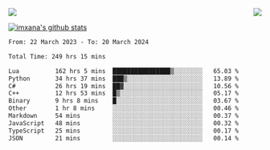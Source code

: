<p>
  <a href="https://count.getloli.com/"><img src="https://count.getloli.com/get/@xana.readme?theme=moebooru-h"></a>
  <img src="https://weather-icon.journeyad.repl.co/@hangzhou?v=1" align="right">
</p>


<a href="https://github.com/imxana"><img align="center" src="https://github-readme-stats.vercel.app/api?username=imxana&show_icons=true&include_all_commits=true&hide_border=tru&custom_title=imxana%27s%20Github%20Stats" alt="imxana's github stats" /></a> 

<!--START_SECTION:waka-->

```txt
From: 22 March 2023 - To: 20 March 2024

Total Time: 249 hrs 15 mins

Lua          162 hrs 5 mins  ████████████████▒░░░░░░░░   65.03 %
Python       34 hrs 37 mins  ███▒░░░░░░░░░░░░░░░░░░░░░   13.89 %
C#           26 hrs 19 mins  ██▓░░░░░░░░░░░░░░░░░░░░░░   10.56 %
C++          12 hrs 53 mins  █▒░░░░░░░░░░░░░░░░░░░░░░░   05.17 %
Binary       9 hrs 8 mins    █░░░░░░░░░░░░░░░░░░░░░░░░   03.67 %
Other        1 hr 8 mins     ░░░░░░░░░░░░░░░░░░░░░░░░░   00.46 %
Markdown     54 mins         ░░░░░░░░░░░░░░░░░░░░░░░░░   00.37 %
JavaScript   48 mins         ░░░░░░░░░░░░░░░░░░░░░░░░░   00.32 %
TypeScript   25 mins         ░░░░░░░░░░░░░░░░░░░░░░░░░   00.17 %
JSON         21 mins         ░░░░░░░░░░░░░░░░░░░░░░░░░   00.14 %
```

<!--END_SECTION:waka-->
